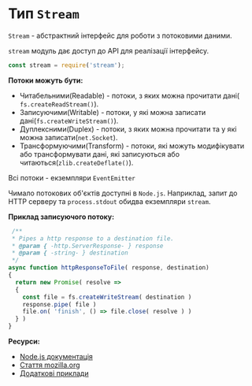 # Тип ```Stream```

<code>Stream</code> - абстрактний інтерфейс для роботи з потоковими даними.

```stream``` модуль дає доступ до API для реалізації інтерфейсу.

```javascript
const stream = require('stream');
```

**Потоки можуть бути:**
* Читабельними(Readable) - потоки, з яких можна прочитати дані(``` fs.createReadStream()```).
* Записуючими(Writable) - потоки, у які можна записати дані(```fs.createWriteStream()```).
* Дуплексними(Duplex) - потоки, з яких можна прочитати та у які можна записати(```net.Socket```).
* Трансформуючими(Transform) - потоки, які можуть модифікувати або трансформувати дані, які записуються або читаються(```zlib.createDeflate()```).

Всі потоки - екземпляри ```EventEmitter```

Чимало потокових об'єктів доступні в ```Node.js```. Наприклад, запит до HTTP серверу та ```process.stdout``` обидва екземпляри ```stream```.

**Приклад записуючого потоку:**
```javascript
 /**
 * Pipes a http response to a destination file.
 * @param { -http.ServerResponse- } response
 * @param { -string- } destination
 */
async function httpResponseToFile( response, destination) 
{
  return new Promise( resolve => 
  {
    const file = fs.createWriteStream( destination )
    response.pipe( file )
    file.on( 'finish', () => file.close( resolve ) )
  } )
}
```

**Ресурси:**
* [Node.js документація](https://nodejs.org/api/stream.html)
* [Стаття mozilla.org](https://developer.mozilla.org/en-US/docs/Web/API/Streams_API)
* [Додаткові приклади](https://www.codota.com/code/javascript/modules/stream)
